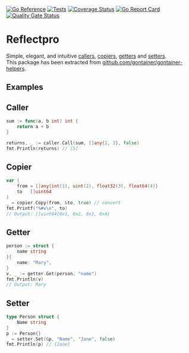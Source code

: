 [![Go Reference](https://pkg.go.dev/badge/github.com/gontainer/reflectpro.svg)](https://pkg.go.dev/github.com/gontainer/reflectpro)
[![Tests](https://github.com/gontainer/reflectpro/actions/workflows/tests.yml/badge.svg)](https://github.com/gontainer/reflectpro/actions/workflows/tests.yml)
[![Coverage Status](https://coveralls.io/repos/github/gontainer/reflectpro/badge.svg?branch=main)](https://coveralls.io/github/gontainer/reflectpro?branch=main)
[![Go Report Card](https://goreportcard.com/badge/github.com/gontainer/reflectpro)](https://goreportcard.com/report/github.com/gontainer/reflectpro)
[![Quality Gate Status](https://sonarcloud.io/api/project_badges/measure?project=gontainer_reflectpro&metric=alert_status)](https://sonarcloud.io/summary/new_code?id=gontainer_reflectpro)

# Reflectpro

Simple, elegant, and intuitive [callers](caller), [copiers](copier), [getters](getter) and [setters](setter).
<br/>This package has been extracted from [github.com/gontainer/gontainer-helpers](https://github.com/gontainer/gontainer-helpers).

## Examples

## Caller

```go
sum := func(a, b int) int {
    return a + b
}

returns, _ := caller.Call(sum, []any{2, 3}, false)
fmt.Println(returns) // [5]
```

## Copier

```go
var (
    from = []any{int(1), uint(2), float32(3), float64(4)}
    to   []uint64
)
_ = copier.Copy(from, &to, true) // convert
fmt.Printf("%#v\n", to)
// Output: []uint64{0x1, 0x2, 0x3, 0x4}
```

## Getter

```go
person := struct {
    name string
}{
    name: "Mary",
}
v, _ := getter.Get(person, "name")
fmt.Println(v)
// Output: Mary
```

## Setter

```go
type Person struct {
    Name string
}
p := Person{}
_ = setter.Set(&p, "Name", "Jane", false)
fmt.Println(p) // {Jane}
```
